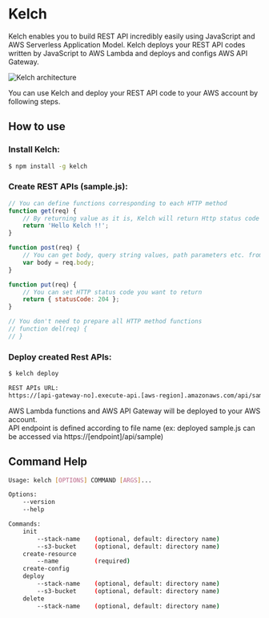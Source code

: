 # Kelch
Kelch enables you to build REST API incredibly easily using JavaScript and AWS Serverless Application Model. Kelch deploys your REST API codes written by JavaScript to AWS Lambda and deploys and configs AWS API Gateway.

![Kelch architecture](https://github.com/mahiya/kelch-alpha/raw/master/doc/image.png "Kelch architecture")

You can use Kelch and deploy your REST API code to your AWS account by following steps.

## How to use

### Install Kelch:
```sh
$ npm install -g kelch
```

### Create REST APIs (sample.js):
```javascript
// You can define functions corresponding to each HTTP method
function get(req) {
    // By returning value as it is, Kelch will return Http status code 200 and body containing returned value
    return 'Hello Kelch !!';
}

function post(req) {
    // You can get body, query string values, path parameters etc. from req passed by Kelch
    var body = req.body;
}

function put(req) {
    // You can set HTTP status code you want to return
    return { statusCode: 204 };
}

// You don't need to prepare all HTTP method functions
// function del(req) {
// }
```

### Deploy created Rest APIs:
```sh
$ kelch deploy

REST APIs URL:
https://[api-gateway-no].execute-api.[aws-region].amazonaws.com/api/sample
```

AWS Lambda functions and AWS API Gateway will be deployed to your AWS account.  
API endpoint is defined according to file name (ex: deployed sample.js can be accessed via https://[endpoint]/api/sample)

## Command Help
```sh
Usage: kelch [OPTIONS] COMMAND [ARGS]...

Options:
    --version
    --help

Commands:
    init
        --stack-name    (optional, default: directory name)
        --s3-bucket     (optional, default: directory name)
    create-resource
        --name          (required)
    create-config
    deploy
        --stack-name    (optional, default: directory name)
        --s3-bucket     (optional, default: directory name)
    delete
        --stack-name    (optional, default: directory name)
```